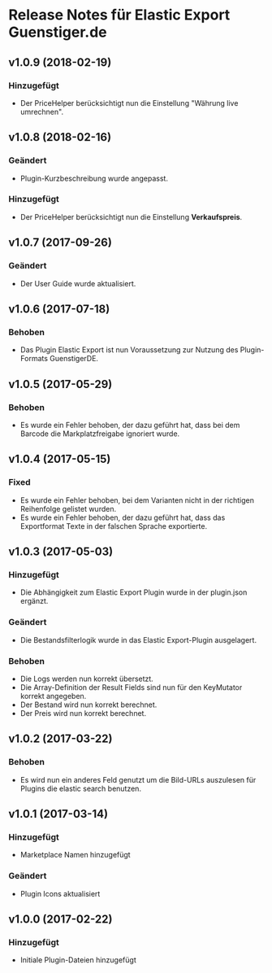 # Release Notes für Elastic Export Guenstiger.de

## v1.0.9 (2018-02-19)

### Hinzugefügt
- Der PriceHelper berücksichtigt nun die Einstellung "Währung live umrechnen".

## v1.0.8 (2018-02-16)

### Geändert
- Plugin-Kurzbeschreibung wurde angepasst.

### Hinzugefügt
- Der PriceHelper berücksichtigt nun die Einstellung **Verkaufspreis**.

## v1.0.7 (2017-09-26)

### Geändert
- Der User Guide wurde aktualisiert.

## v1.0.6 (2017-07-18)

### Behoben
- Das Plugin Elastic Export ist nun Voraussetzung zur Nutzung des Plugin-Formats GuenstigerDE.

## v1.0.5 (2017-05-29)

### Behoben
- Es wurde ein Fehler behoben, der dazu geführt hat, dass bei dem Barcode die Markplatzfreigabe ignoriert wurde.

## v1.0.4 (2017-05-15)

### Fixed
- Es wurde ein Fehler behoben, bei dem Varianten nicht in der richtigen Reihenfolge gelistet wurden.
- Es wurde ein Fehler behoben, der dazu geführt hat, dass das Exportformat Texte in der falschen Sprache exportierte.

## v1.0.3 (2017-05-03)

### Hinzugefügt
- Die Abhängigkeit zum Elastic Export Plugin wurde in der plugin.json ergänzt.

### Geändert
- Die Bestandsfilterlogik wurde in das Elastic Export-Plugin ausgelagert.

### Behoben
- Die Logs werden nun korrekt übersetzt.
- Die Array-Definition der Result Fields sind nun für den KeyMutator korrekt angegeben.
- Der Bestand wird nun korrekt berechnet.
- Der Preis wird nun korrekt berechnet.

## v1.0.2 (2017-03-22)

### Behoben
- Es wird nun ein anderes Feld genutzt um die Bild-URLs auszulesen für Plugins die elastic search benutzen.

## v1.0.1 (2017-03-14)

### Hinzugefügt
- Marketplace Namen hinzugefügt

### Geändert
- Plugin Icons aktualisiert

## v1.0.0 (2017-02-22)

### Hinzugefügt
- Initiale Plugin-Dateien hinzugefügt
